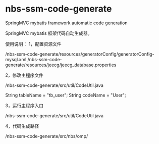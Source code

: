 # nbs-ssm-code-generate
SpringMVC mybatis framework  automatic code generation

SpringMVC mybatis 框架代码自动生成器。

使用说明：
1，配置资源文件

/nbs-ssm-code-generate/resources/generatorConfig/generatorConfig-mysql.xml
/nbs-ssm-code-generate/resources/jeecg/jeecg_database.properties

2，修改主程序文件

/nbs-ssm-code-generate/src/util/CodeUtil.java

String tableName = "tb_user";
String codeName = "User";

3，运行主程序入口

/nbs-ssm-code-generate/src/util/CodeUtil.java

4，代码生成路径

/nbs-ssm-code-generate/src/nbs/omp/



